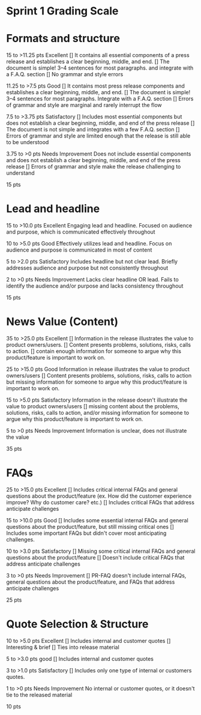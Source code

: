 # Sprint 1 Grading Scale

# Formats and structure
	
15 to >11.25 pts
Excellent
[] It contains all essential components of a press release and establishes a clear beginning, middle, and end. 
[] The document is simple! 3–4 sentences for most paragraphs. and integrate with a F.A.Q. section 
[] No grammar and style errors
	
11.25 to >7.5 pts
Good
[] It contains most press release components and establishes a clear beginning, middle, and end. 
[] The document is simple! 3–4 sentences for most paragraphs. Integrate with a F.A.Q. section 
[] Errors of grammar and style are marginal and rarely interrupt the flow
	
7.5 to >3.75 pts
Satisfactory
[] Includes most essential components but does not establish a clear beginning, middle, and end of the press release 
[] The document is not simple and integrates with a few F.A.Q. section 
[] Errors of grammar and style are limited enough that the release is still able to be understood
	
3.75 to >0 pts
Needs Improvement
Does not include essential components and does not establish a clear beginning, middle, and end of the press release 
[] Errors of grammar and style make the release challenging to understand
	
15 pts

# Lead and headline
	
15 to >10.0 pts
Excellent
Engaging lead and headline. Focused on audience and purpose, which is communicated effectively throughout
	
10 to >5.0 pts
Good
Effectively utilizes lead and headline. Focus on audience and purpose is communicated in most of content
	
5 to >2.0 pts
Satisfactory
Includes headline but not clear lead. Briefly addresses audience and purpose but not consistently throughout
	
2 to >0 pts
Needs Improvement
Lacks clear headline OR lead. Fails to identify the audience and/or purpose and lacks consistency throughout
	
15 pts

# News Value (Content)
	
35 to >25.0 pts
Excellent
[] Information in the release illustrates the value to product owners/users. 
[] Content presents problems, solutions, risks, calls to action. 
[] contain enough information for someone to argue why this product/feature is important to work on.
	
25 to >15.0 pts
Good
Information in release illustrates the value to product owners/users 
[] Content presents problems, solutions, risks, calls to action but missing information for someone to argue why this product/feature is important to work on.
	
15 to >5.0 pts
Satisfactory
Information in the release doesn't illustrate the value to product owners/users 
[] missing content about the problems, solutions, risks, calls to action, and/or missing information for someone to argue why this product/feature is important to work on.
	
5 to >0 pts
Needs Improvement
Information is unclear, does not illustrate the value
	
35 pts

# FAQs
	
25 to >15.0 pts
Excellent
[] Includes critical internal FAQs and general questions about the product/feature (ex. How did the customer experience improve? Why do customer care? etc.) 
[] Includes critical FAQs that address anticipate challenges
	
15 to >10.0 pts
Good
[] Includes some essential internal FAQs and general questions about the product/feature, but still missing critical ones
[] Includes some important FAQs but didn't cover most anticipating challenges.
	
10 to >3.0 pts
Satisfactory
[] Missing some critical internal FAQs and general questions about the product/feature 
[] Doesn't include critical FAQs that address anticipate challenges
	
3 to >0 pts
Needs Improvement
[] PR-FAQ doesn't include internal FAQs, general questions about the product/feature, and FAQs that address anticipate challenges
	
25 pts

# Quote Selection & Structure
	
10 to >5.0 pts
Excellent
[] Includes internal and customer quotes 
[] Interesting & brief 
[] Ties into release material
	
5 to >3.0 pts
good
[] Includes internal and customer quotes
	
3 to >1.0 pts
Satisfactory
[] Includes only one type of internal or customers quotes.
	
1 to >0 pts
Needs Improvement
No internal or customer quotes, or it doesn't tie to the released material
	
10 pts

